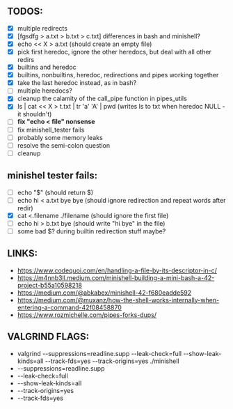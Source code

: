 ## TODOS:

- [x] multiple redirects
- [x] [fgsdfg > a.txt > b.txt > c.txt] differences in bash and minishell?
- [x] echo << X > a.txt (should create an empty file)
- [x] pick first heredoc, ignore the other heredocs, but deal with all other redirs
- [x] builtins and heredoc
- [x] builtins, nonbuiltins, heredoc, redirections and pipes working together
- [x] take the last heredoc instead, as in bash?
- [ ] multiple heredocs?
- [x] cleanup the calamity of the call_pipe function in pipes_utils
- [x] ls | cat << X > t.txt | tr 'a' 'A' | pwd		 (writes ls to txt when heredoc NULL - it shouldn't)
- [ ] **fix "echo < file" nonsense**
- [ ] fix minishell_tester fails
- [ ] probably some memory leaks
- [ ] resolve the semi-colon question
- [ ] cleanup

## minishel tester fails:

- [ ] echo "$" (should return $)
- [ ] echo hi < a.txt bye bye (should ignore redirection and repeat words after redir)
- [x] cat <.filename ./filename (should ignore the first file)
- [ ] echo hi > b.txt bye (should write "hi bye" in the file)
- [ ] some bad $? during builtin redirection stuff maybe?

## LINKS:
- https://www.codequoi.com/en/handling-a-file-by-its-descriptor-in-c/
- https://m4nnb3ll.medium.com/minishell-building-a-mini-bash-a-42-project-b55a10598218
- https://medium.com/@abkabex/minishell-42-f680eadde592
- https://medium.com/@muxanz/how-the-shell-works-internally-when-entering-a-command-42f08458870
- https://www.rozmichelle.com/pipes-forks-dups/

## VALGRIND FLAGS:
- valgrind --suppressions=readline.supp --leak-check=full --show-leak-kinds=all --track-fds=yes --track-origins=yes ./minishell
- --suppressions=readline.supp
- --leak-check=full
- --show-leak-kinds=all
- --track-origins=yes
- --track-fds=yes
